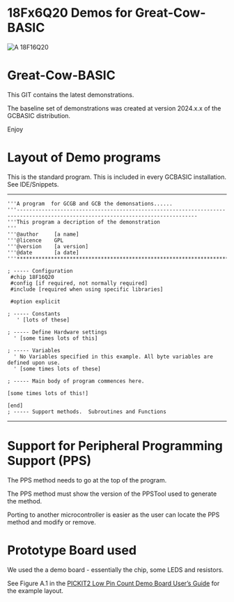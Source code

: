 # 18Fx6Q20 Demos for Great-Cow-BASIC

![A 18F16Q20](medium-PIC18F16Q20-TSSOP-14.png)


# Great-Cow-BASIC

This GIT contains the latest demonstrations.

The baseline set of demonstrations was created at version 2024.x.x of the GCBASIC distribution.

Enjoy


# Layout of Demo programs

This is the standard program. This is included in every GCBASIC installation.  See IDE/Snippets.

----
    '''A program  for GCGB and GCB the demonsations......
    '''--------------------------------------------------------------------------------------------------------------------------------
    '''This program a decription of the demonstration
    '''
    '''@author     [a name]
    '''@licence    GPL
    '''@version    [a version]
    '''@date       [a date]
    '''********************************************************************************

    ; ----- Configuration
     #chip 18F16Q20
     #config [if required, not normally required]
     #include [required when using specific libraries]

     #option explicit

    ; ----- Constants
       ' [lots of these]

    ; ----- Define Hardware settings
      ' [some times lots of this]

    ; ----- Variables
      ' No Variables specified in this example. All byte variables are defined upon use.
      ' [some times lots of these]

    ; ----- Main body of program commences here.

    [some times lots of this!]

    [end]
    ; ----- Support methods.  Subroutines and Functions
----


# Support for Peripheral Programming Support (PPS)

The PPS method needs to go at the top of the program.

The PPS method must show the version of the PPSTool used to generate the method.

Porting to another microcontroller is easier as the user can locate the PPS method and modify or remove.


# Prototype Board used

We used the a demo board - essentially the chip, some LEDS and resistors.



See Figure A.1 in the [PICKIT2 Low Pin Count Demo Board User’s Guide](http://ww1.microchip.com/downloads/en/DeviceDoc/Low%20Pin%20Count%20User%20Guide%2051556a.pdf) for the example layout.
